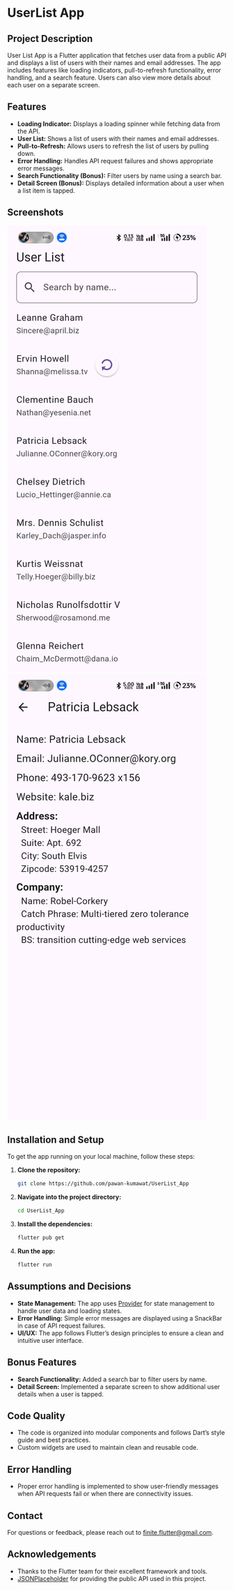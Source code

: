# UserList App

## Project Description

User List App is a Flutter application that fetches user data from a public API and displays a list of users with their names and email addresses. The app includes features like loading indicators, pull-to-refresh functionality, error handling, and a search feature. Users can also view more details about each user on a separate screen.

## Features

- **Loading Indicator:** Displays a loading spinner while fetching data from the API.
- **User List:** Shows a list of users with their names and email addresses.
- **Pull-to-Refresh:** Allows users to refresh the list of users by pulling down.
- **Error Handling:** Handles API request failures and shows appropriate error messages.
- **Search Functionality (Bonus):** Filter users by name using a search bar.
- **Detail Screen (Bonus):** Displays detailed information about a user when a list item is tapped.

## Screenshots

![Home Screen](assets/screenshots/home.jpg)
![User Detail Screen](assets/screenshots/user_detail.jpg)

## Installation and Setup

To get the app running on your local machine, follow these steps:

1. **Clone the repository:**

    ```bash
    git clone https://github.com/pawan-kumawat/UserList_App
    ```

2. **Navigate into the project directory:**

    ```bash
    cd UserList_App
    ```

3. **Install the dependencies:**

    ```bash
    flutter pub get
    ```

4. **Run the app:**

    ```bash
    flutter run
    ```

## Assumptions and Decisions

- **State Management:** The app uses [Provider](https://pub.dev/packages/provider) for state management to handle user data and loading states.
- **Error Handling:** Simple error messages are displayed using a SnackBar in case of API request failures.
- **UI/UX:** The app follows Flutter’s design principles to ensure a clean and intuitive user interface.

## Bonus Features

- **Search Functionality:** Added a search bar to filter users by name.
- **Detail Screen:** Implemented a separate screen to show additional user details when a user is tapped.

## Code Quality

- The code is organized into modular components and follows Dart’s style guide and best practices.
- Custom widgets are used to maintain clean and reusable code.

## Error Handling

- Proper error handling is implemented to show user-friendly messages when API requests fail or when there are connectivity issues.

## Contact

For questions or feedback, please reach out to [finite.flutter@gmail.com](mailto:finite.flutter@gmail.com).

## Acknowledgements

- Thanks to the Flutter team for their excellent framework and tools.
- [JSONPlaceholder](https://jsonplaceholder.typicode.com/users) for providing the public API used in this project.